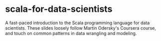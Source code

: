 # scala-for-data-scientists
A fast-paced introduction to the Scala programming language for data scientists. These slides loosely follow Martin Odersky's Coursera course, and touch on common patterns in data wrangling and modeling. 
